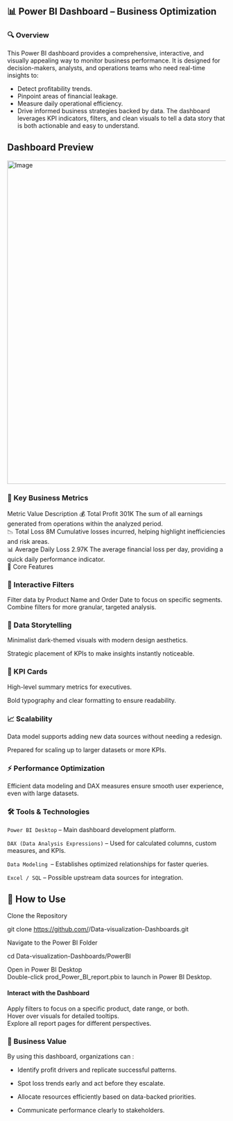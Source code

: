 ## 📊 Power BI Dashboard – Business Optimization
### 🔍 Overview

This Power BI dashboard provides a comprehensive, interactive, and visually appealing way to monitor business performance.
It is designed for decision-makers, analysts, and operations teams who need real-time insights to:

- Detect profitability trends.
- Pinpoint areas of financial leakage.
- Measure daily operational efficiency.
- Drive informed business strategies backed by data.
The dashboard leverages KPI indicators, filters, and clean visuals to tell a data story that is both actionable and easy to understand.

## Dashboard Preview
<img width="1778" height="745" alt="Image" src="https://github.com/user-attachments/assets/e00b987f-0ea5-4dfa-9bf4-a4be26d69c67" />

### 📌 Key Business Metrics
Metric	Value	Description
💰 Total Profit	301K	The sum of all earnings generated from operations within the analyzed period.\
📉 Total Loss	8M	Cumulative losses incurred, helping highlight inefficiencies and risk areas.\
📊 Average Daily Loss	2.97K	The average financial loss per day, providing a quick daily performance indicator.\
🎯 Core Features


### 🔎 Interactive Filters

Filter data by Product Name and Order Date to focus on specific segments.\
Combine filters for more granular, targeted analysis.

### 📖 Data Storytelling

Minimalist dark-themed visuals with modern design aesthetics.

Strategic placement of KPIs to make insights instantly noticeable.

### 📌 KPI Cards

High-level summary metrics for executives.

Bold typography and clear formatting to ensure readability.

### 📈 Scalability

Data model supports adding new data sources without needing a redesign.

Prepared for scaling up to larger datasets or more KPIs.

### ⚡ Performance Optimization

Efficient data modeling and DAX measures ensure smooth user experience, even with large datasets.

### 🛠 Tools & Technologies

`Power BI Desktop` – Main dashboard development platform.

`DAX (Data Analysis Expressions)` – Used for calculated columns, custom measures, and KPIs.

`Data Modeling `– Establishes optimized relationships for faster queries.

`Excel / SQL` – Possible upstream data sources for integration.

## 🚀 How to Use

Clone the Repository

git clone https://github.com/<your-username>/Data-visualization-Dashboards.git


Navigate to the Power BI Folder

cd Data-visualization-Dashboards/PowerBI


Open in Power BI Desktop\
Double-click prod_Power_BI_report.pbix to launch in Power BI Desktop.

 #### Interact with the Dashboard
Apply filters to focus on a specific product, date range, or both.\
Hover over visuals for detailed tooltips.\
Explore all report pages for different perspectives.


### 📢 Business Value

By using this dashboard, organizations can :

- Identify profit drivers and replicate successful patterns.

- Spot loss trends early and act before they escalate.

- Allocate resources efficiently based on data-backed priorities.

- Communicate performance clearly to stakeholders.
